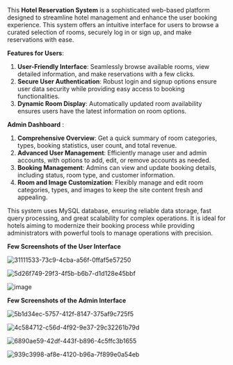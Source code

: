 This **Hotel Reservation System** is a sophisticated web-based platform designed to streamline hotel management and enhance the user booking experience. 
This system offers an intuitive interface for users to browse a curated selection of rooms, securely log in or sign up, and make reservations with ease.

**Features for Users**:

1) **User-Friendly Interface**: Seamlessly browse available rooms, view detailed information, and make reservations with a few clicks.
2) **Secure User Authentication**: Robust login and signup options ensure user data security while providing easy access to booking functionalities.
3) **Dynamic Room Display**: Automatically updated room availability ensures users have the latest information on room options.

**Admin Dashboard** :

1) **Comprehensive Overview**: Get a quick summary of room categories, types, booking statistics, user count, and total revenue.
2) **Advanced User Management**: Efficiently manage user and admin accounts, with options to add, edit, or remove accounts as needed.
3) **Booking Management**: Admins can view and update booking details, including status, room type, and customer information.
4) **Room and Image Customization**: Flexibly manage and edit room categories, types, and images to keep the site content fresh and appealing.

This system uses MySQL database, ensuring reliable data storage, fast query processing, and great scalability for complex operations.
It is ideal for hotels aiming to modernize their booking process while providing administrators with powerful tools to manage operations with precision.

**Few Screenshots of the User Interface**

![31111533-73c9-4cba-a56f-0ffaf5e57250](https://github.com/user-attachments/assets/cbd8e0d1-5eb1-4123-801a-2a9960934815)

![5d26f749-29f3-4f5b-b6b7-d1d128e45bbf](https://github.com/user-attachments/assets/3470c32f-2c22-4a37-8435-834f5363d858)

![image](https://github.com/user-attachments/assets/58394b18-cf1d-41d2-b9b4-e9f5cd77adbc)

**Few Screenshots of the Admin Interface**

![5b1d34ec-5757-412f-8147-375af9c725f5](https://github.com/user-attachments/assets/f822201e-0556-44fb-94ad-f45ef61d5bad)

![4c584712-c56d-4f92-9e37-29c32261b79d](https://github.com/user-attachments/assets/2b3aaf99-8bcf-426f-82b9-51ce3874e9b9)

![6890ae59-42df-443f-b896-4c5ffc3b1655](https://github.com/user-attachments/assets/517ba1d9-48de-4b1c-85fc-69859b61e4e1)

![939c3998-af8e-4120-b96a-7f899e0a54eb](https://github.com/user-attachments/assets/cdda8819-e66d-4568-8f91-9eef79f1e718)











